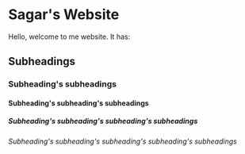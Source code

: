 # Sagar's Website

Hello, welcome to me website. It has:
## Subheadings
### Subheading's subheadings
#### Subheading's subheading's subheadings
##### Subheading's subheading's subheading's subheadings
###### Subheading's subheading's subheading's subheading's subheadings